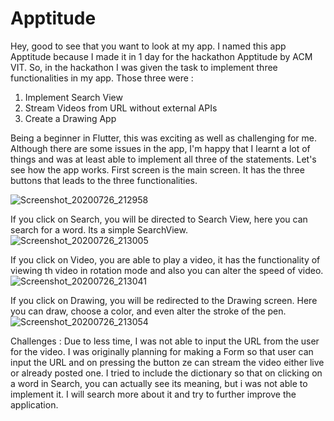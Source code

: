 # Apptitude

Hey, good to see that you want to look at my app.
I named this app Apptitude because I made it in 1 day for the hackathon Apptitude by ACM VIT.
So, in the hackathon I was given the task to implement three functionalities in my app. Those three were :
1.  Implement Search View
2.  Stream Videos from URL without external APIs
3.  Create a Drawing App

Being a beginner in Flutter, this was exciting as well as challenging for me. Although there are some issues in the app, I'm happy that I learnt a lot of things and was at least able to implement all three of the statements.
Let's see how the app works.
First screen is the main screen. It has the three buttons that leads to the three functionalities.


![Screenshot_20200726_212958](https://user-images.githubusercontent.com/54657980/88483985-f1f3a580-cf88-11ea-93c4-103de67bd8d3.jpg)

If you click on Search, you will be directed to Search View, here you can search for a word. Its a simple SearchView.
![Screenshot_20200726_213005](https://user-images.githubusercontent.com/54657980/88483999-0041c180-cf89-11ea-9c72-504937f515f9.jpg)

If you click on Video, you are able to play a video, it has the functionality of viewing th video in rotation mode and also you can alter the speed of video.
![Screenshot_20200726_213041](https://user-images.githubusercontent.com/54657980/88484013-0e8fdd80-cf89-11ea-8960-a6351d1221ca.jpg)

If you click on Drawing, you will be redirected to the Drawing screen. Here you can draw, choose a color, and even alter the stroke of the pen.
![Screenshot_20200726_213054](https://user-images.githubusercontent.com/54657980/88484022-249d9e00-cf89-11ea-9c0c-3ca87a07da95.jpg)


Challenges :
Due to less time, I was not able to input the URL from the user for the video. I was originally planning for making a Form so that user can input the URL and on pressing the button ze can stream the video either live or already posted one. 
I tried to include the dictionary so that on clicking on a word in Search, you can actually see its meaning, but i was not able to implement it. I will search more about it and try to further improve the application. 
